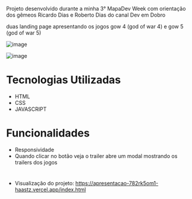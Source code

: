 Projeto desenvolvido durante a minha 3° MapaDev Week com orientação dos gêmeos Ricardo Dias e Roberto Dias do canal Dev em Dobro
 
duas landing page apresentando os jogos gow 4 (god of war 4) e gow 5 (god of war 5)
 
![image](https://user-images.githubusercontent.com/102103337/215127739-f90132d3-8bcc-43c4-8d67-430d6e3d2553.png)
 
![image](https://user-images.githubusercontent.com/102103337/215127913-0f67f1e2-db3a-4155-96d1-386c6df62cb6.png)

#

# Tecnologias Utilizadas
* HTML
* CSS
* JAVASCRIPT
 
# Funcionalidades
* Responsividade
* Quando clicar no botão veja o trailer abre um modal mostrando os trailers dos jogos
 
#
 
 * Visualização do projeto: https://apresentacao-782rk5om1-haastz.vercel.app/index.html
